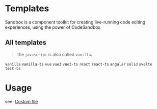 # Templates

Sandbox is a component toolkit for creating live-running code editing experiences, using the power of CodeSandbox.


## All templates

> the `javascript` is also called `vanilla`.

`vanilla` `vanilla-ts` `vue` `vue3` `vue3-ts` `react` `react-ts` `angular` `solid` `svelte` `test-ts`

# Usage

see: [Custom file](./custom-file-content.md)
